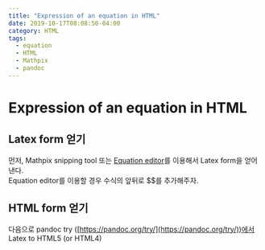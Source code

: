```yaml
---
title: "Expression of an equation in HTML"
date: 2019-10-17T08:08:50-04:00
category: HTML
tags:
  - equation
  - HTML
  - Mathpix
  - pandoc
---
```


# Expression of an equation in HTML

## Latex form 얻기

먼저, Mathpix snipping tool 또는 [Equation editor](https://editor.codecogs.com/)를 이용해서 Latex form을 얻어낸다.  
Equation editor를 이용할 경우 수식의 앞뒤로 $$를 추가해주자.  


## HTML form 얻기
다음으로 pandoc try ([https://pandoc.org/try/](https://pandoc.org/try/))에서 Latex to HTML5 (or HTML4)



